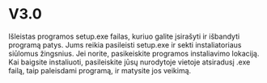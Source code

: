 # V3.0

Išleistas programos setup.exe failas, kuriuo galite įsirašyti ir išbandyti programą patys. Jums reikia pasileisti setup.exe ir sekti instaliatoriaus siūlomus žingsnius. Jei norite, pasikeiskite programos instaliavimo lokaciją. Kai baigsite instaliuoti, pasileiskite jūsų nurodytoje vietoje atsiradusį .exe failą, taip paleisdami programą, ir matysite jos veikimą.
